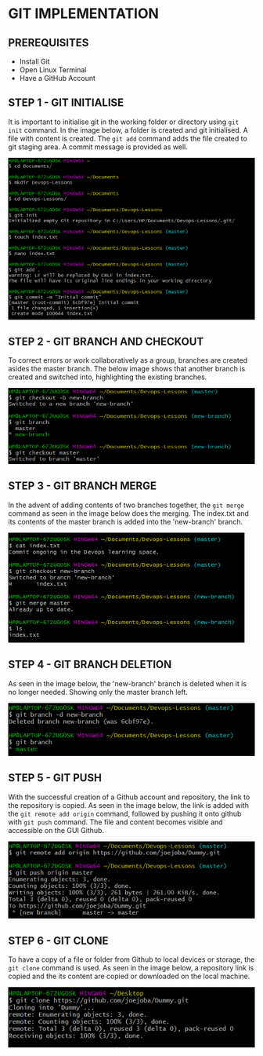 # GIT IMPLEMENTATION

## PREREQUISITES
- Install Git
- Open Linux Terminal
- Have a GitHub Account

## STEP 1 - GIT INITIALISE

It is important to initialise git in the working folder or directory using `git init` command. In the image below, a folder is created and git initialised. A file with content is created. The `git add` command adds the file created to git staging area. A commit message is provided as well.

![Alt text](images/Git-Lesson1.png)

## STEP 2 - GIT BRANCH AND CHECKOUT

To correct errors or work collaboratively as a group, branches are created asides the master branch. The below image shows that another branch is created and switched into, highlighting the existing branches. 

![Alt text](<images/Git Lesson2.png>)

## STEP 3 - GIT BRANCH MERGE

In the advent of adding contents of two branches together, the `git merge` command as seen in the image below does the merging. The index.txt and its contents of the master branch is added into the 'new-branch' branch. 

![Alt text](<images/Git lesson3.png>)

## STEP 4 - GIT BRANCH DELETION

As seen in the image below, the 'new-branch' branch is deleted when it is no longer needed. Showing only the master branch left.

![Alt text](<images/Git Lesson4.png>)

## STEP 5 - GIT PUSH

With the successful creation of a Github account and repository, the link to the repository is copied. As seen in the image below, the link is added with the `git remote add origin` command, followed by pushing it onto github with `git push` command. The file and content becomes visible and accessible on the GUI Github.

![Alt text](<images/Git lesson 5.png>)

## STEP 6 - GIT CLONE

To have a copy of a file or folder from Github to local devices or storage, the `git clone` command is used. As seen in the image below, a repository link is copied and the its content are copied or downloaded on the local machine.

![Alt text](<images/Git Lesson6.png>)
